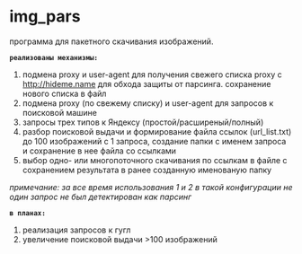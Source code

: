 # img_pars
программа для пакетного скачивания изображений.

**`реализованы механизмы:`**
1. подмена proxy и user-agent для получения свежего списка proxy с http://hideme.name для обхода защиты от парсинга. сохранение нового списка в файл
2. подмена proxy (по свежему списку) и user-agent для запросов к поисковой машине
3. запросы трех типов к Яндексу (простой/расширеный/полный)
4. разбор поисковой выдачи и формирование файла ссылок (url_list.txt) до 100 изображений с 1 запроса, создание папки с именем запроса и сохранение в нее файла со ссылками
5. выбор одно- или многопоточного скачивания по ссылкам в файле с сохранением результата в ранее созданную именованую папку

_примечание: за все время использования 1 и 2 в такой конфигурации не один запрос не был детектирован как парсинг_
 
**`в планах:`**
1. реализация запросов к гугл
2. увеличение поисковой выдачи >100 изображений
 
 
